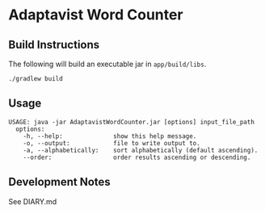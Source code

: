 # Adaptavist Word Counter

## Build Instructions

The following will build an executable jar in `app/build/libs`.

```
./gradlew build
```

## Usage

```
USAGE: java -jar AdaptavistWordCounter.jar [options] input_file_path
  options:
    -h, --help:              show this help message.
    -o, --output:            file to write output to.
    -a, --alphabetically:    sort alphabetically (default ascending).
    --order:                 order results ascending or descending.
```

## Development Notes

See DIARY.md

